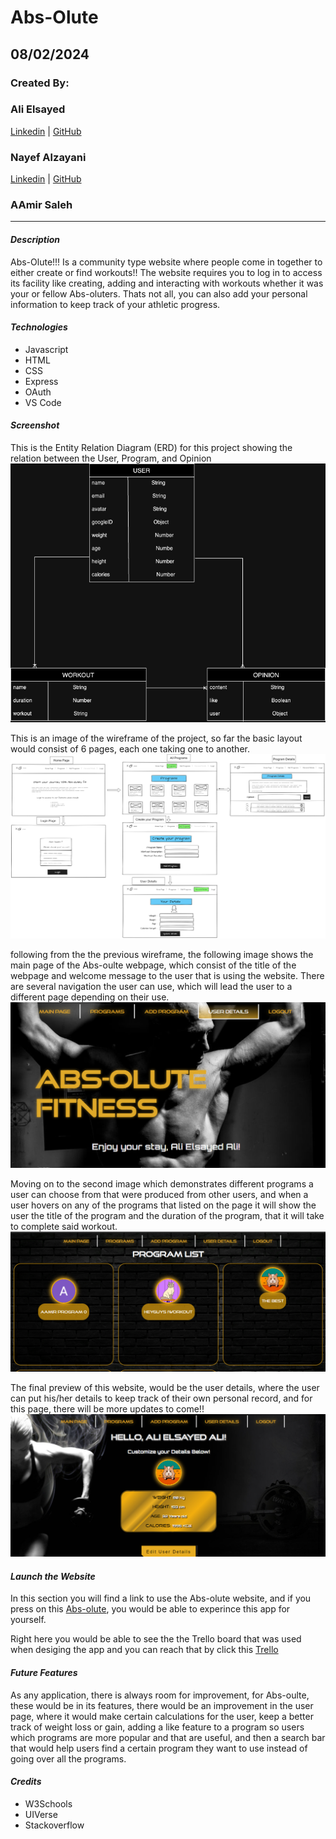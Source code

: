 # Abs-Olute

## 08/02/2024
### Created By:
### Ali Elsayed
[Linkedin](https://www.linkedin.com/in/ali-elamir/) | [GitHub](https://github.com/AliElamir)

### Nayef Alzayani
[Linkedin](https://www.linkedin.com/in/nayefalzayani) | [GitHub](https://github.com/nakz57)

### AAmir Saleh
---

#### **_Description_**

Abs-Olute!!! Is a community type website where people come in together to either create or find workouts!! The website requires you to log in to access its facility like creating, adding and interacting with workouts whether it was your or fellow Abs-oluters. Thats not all, you can also add your personal information to keep track of your athletic progress.

#### **_Technologies_**

- Javascript
- HTML
- CSS
- Express
- OAuth
- VS Code

#### **_Screenshot_**

This is the Entity Relation Diagram (ERD) for this project showing the relation between the User, Program, and Opinion
![image](Abs-Olute-ERD.png)

This is an image of the wireframe of the project, so far the basic layout would consist of 6 pages, each one taking one to another.
![image](wireframe_fitness_2.png)

following from the the previous wireframe, the following image shows the main page of the Abs-oulte webpage, which consist of the title of the webpage and welcome message to the user that is using the website.
There are several navigation the user can use, which will lead the user to a different page depending on their use.
![image](image1.png)

Moving on to the second image which demonstrates different programs a user can choose from that were produced from other users, and when a user hovers on any of the programs that listed on the page it will show the user the title of the program and the duration of the program, that it will take to complete said workout.
![image](image2.png)

The final preview of this website, would be the user details, where the user can put his/her details to keep track of their own personal record, and for this page, there will be more updates to come!!
![image](image3.png)



#### **_Launch the Website_**
In this section you will find a link to use the Abs-olute website, and if you press on this [Abs-olute](https://abs-olute.fly.dev/), you would be able to experince this app for yourself.

Right here you would be able to see the the Trello board that was used when desiging the app and you can reach that by click this [Trello]()

#### **_Future Features_**
As any application, there is always room for improvement, for Abs-oulte, these would be in its features, there would be an improvement in the user page, where it would make certain calculations for the user, keep a better track of weight loss or gain, adding a like feature to a program so users which programs are more popular and that are useful, and then a search bar that would help users find a certain program they want to use instead of going over all the programs.

#### **_Credits_**
- W3Schools
- UIVerse 
- Stackoverflow 
